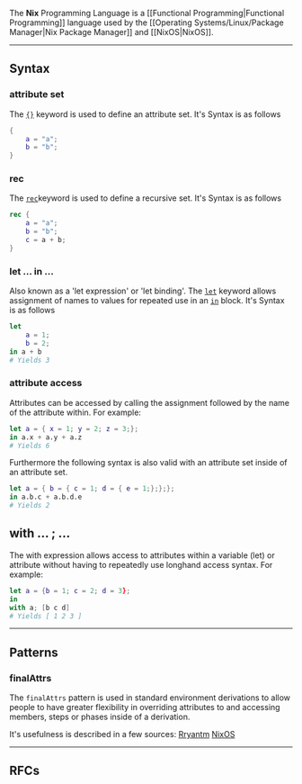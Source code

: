 The **Nix** Programming Language is a [[Functional Programming|Functional Programming]] language used by the [[Operating Systems/Linux/Package Manager|Nix Package Manager]] and [[NixOS|NixOS]].

---

## Syntax

### attribute set
The [`{}`](https://nix.dev/tutorials/first-steps/nix-language#attribute-set) keyword is used to define an attribute set. It's Syntax is as follows
```nix
{
	a = "a";
	b = "b";
}
```

### rec
The [`rec`](https://nix.dev/tutorials/first-steps/nix-language#recursive-attribute-set-rec)keyword is used to define a recursive set. It's Syntax is as follows
```nix
rec {
	a = "a";
	b = "b";
	c = a + b;
}
```

### let ... in ...
Also known as a 'let expression' or 'let binding'. The [`let`](https://nix.dev/tutorials/first-steps/nix-language#attribute-set) keyword allows assignment of names to values for repeated use in an [`in`](https://nix.dev/tutorials/first-steps/nix-language#attribute-set) block. It's Syntax is as follows
```nix
let 
	a = 1;
	b = 2;
in a + b
# Yields 3
```

### attribute access
Attributes can be accessed by calling the assignment followed by the name of the attribute within. For example:

```nix
let a = { x = 1; y = 2; z = 3;};
in a.x + a.y + a.z
# Yields 6
```

Furthermore the following syntax is also valid with an attribute set inside of an attribute set.

```nix
let a = { b = { c = 1; d = { e = 1;};};};
in a.b.c + a.b.d.e
# Yields 2
```

## with ... ; ...
The with expression allows access to attributes within a variable (let) or attribute without having to repeatedly use longhand access syntax. For example:

```nix
let a = {b = 1; c = 2; d = 3};
in
with a; [b c d]
# Yields [ 1 2 3 ]
```

---
## Patterns

### finalAttrs
The `finalAttrs` pattern is used in standard environment derivations to allow people to have greater flexibility in overriding attributes to and accessing members, steps or phases inside of a derivation. 

It's usefulness is described in a few sources:
[Rryantm](https://ryantm.github.io/nixpkgs/using/overrides/)
[NixOS](https://ryantm.github.io/nixpkgs/using/overrides/)

--- 

## RFCs